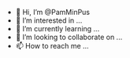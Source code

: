 - 👋 Hi, I’m @PamMinPus
- 👀 I’m interested in ...
- 🌱 I’m currently learning ...
- 💞️ I’m looking to collaborate on ...
- 📫 How to reach me ...

<!---
PamMinPus/PamMinPus is a ✨ special ✨ repository because its `README.md` (this file) appears on your GitHub profile.
You can click the Preview link to take a look at your changes.
--->
